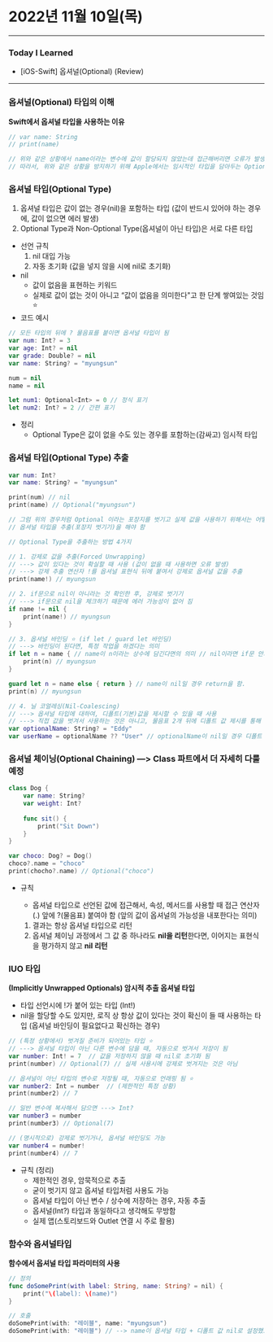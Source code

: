 # 2022년 11월 10일(목)

---

### Today I Learned 

- [iOS-Swift] 옵셔널(Optional) (Review)

---

### 옵셔널(Optional) 타입의 이해

**Swift에서 옵셔널 타입을 사용하는 이유**

```swift
// var name: String
// print(name) 

// 위와 같은 상황에서 name이라는 변수에 값이 할당되지 않았는데 접근해버리면 오류가 발생함.
// 따라서, 위와 같은 상황을 방지하기 위해 Apple에서는 임시적인 타입을 담아두는 Optional Type을 만들었음. 
```

### **옵셔널 타입(Optional Type)**

1. 옵셔널 타입은 값이 없는 경우(nil)을 포함하는 타입 (값이 반드시 있어야 하는 경우에, 값이 없으면 에러 발생)
2. Optional Type과 Non-Optional Type(옵셔널이 아닌 타입)은 서로 다른 타입

- 선언 규칙
  1. nil 대입 가능
  2. 자동 초기화 (값을 넣지 않을 시에 nil로 초기화)
- nil
  - 값이 없음을 표현하는 키워드
  - 실제로 값이 없는 것이 아니고 “값이 없음을 의미한다"고 한 단계 쌓여있는 것임 ⭐️
- 코드 예시

```swift
// 모든 타입의 뒤에 ? 물음표를 붙이면 옵셔널 타입이 됨 
var num: Int? = 3 
var age: Int? = nil
var grade: Double? = nil 
var name: String? = "myungsun"

num = nil 
name = nil

let num1: Optional<Int> = 0 // 정식 표기 
let num2: Int? = 2 // 간편 표기
```

- 정리
  - Optional Type은 값이 없을 수도 있는 경우를 포함하는(감싸고) 임시적 타입

### **옵셔널 타입(Optional Type) 추출**

```swift
var num: Int? 
var name: String? = "myungsun"

print(num) // nil 
print(name) // Optional("myungsun")

// 그럼 위의 경우처럼 Optional 이라는 포장지를 벗기고 실제 값을 사용하기 위해서는 어떻게 해야할까? 
// 옵셔널 타입을 추출(포장지 벗기기)을 해야 함

// Optional Type을 추출하는 방법 4가지 

// 1. 강제로 값을 추출(Forced Unwrapping)
// ---> 값이 있다는 것이 확실할 때 사용 (값이 없을 때 사용하면 오류 발생)
// ---> 강제 추출 연산자 !를 옵셔널 표현식 뒤에 붙여서 강제로 옵셔널 값을 추출 
print(name!) // myungsun

// 2. if문으로 nil이 아니라는 것 확인한 후, 강제로 벗기기
// ---> if문으로 nil을 체크하기 때문에 에러 가능성이 없어 짐 
if name != nil {
    print(name!) // myungsun
}

// 3. 옵셔널 바인딩 ⭐️ (if let / guard let 바인딩) 
// ---> 바인딩이 된다면, 특정 작업을 하겠다는 의미
if let n = name { // name이 n이라는 상수에 담긴다면의 의미 // nil이라면 if문 안의 문장이 실행되지 않는다.  
    print(n) // myungsun
}

guard let n = name else { return } // name이 nil일 경우 return을 함.
print(n) // myungsun

// 4. 닐 코얼레싱(Nil-Coalescing) 
// ---> 옵셔널 타입에 대하여, 디폴트(기본)값을 제시할 수 있을 때 사용 
// ---> 직접 값을 벗겨서 사용하는 것은 아니고, 물음표 2개 뒤에 디폴트 값 제시를 통해 옵셔널 가능성을 없애는 방법
var optionalName: String? = "Eddy"
var userName = optionalName ?? "User" // optionalName이 nil일 경우 디폴트 값인 "User" 값을 반환
```

### **옵셔널 체이닝(Optional Chaining) —> Class 파트에서 더 자세히 다룰 예정**

```swift
class Dog {
    var name: String?
    var weight: Int?
  
    func sit() {
        print("Sit Down")
    }
}

var choco: Dog? = Dog() 
choco?.name = "choco"
print(chocho?.name) // Optional("choco")
```

- 규칙

  - 옵셔널 타입으로 선언된 값에 접근해서, 속성, 메서드를 사용할 때 접근 연산자(.) 앞에 ?(물음표) 붙여야 함 (앞의 값이 옵셔널의 가능성을 내포한다는 의미)

  1. 결과는 항상 옵셔널 타입으로 리턴
  2. 옵셔널 체이닝 과정에서 그 값 중 하나라도 **nil을 리턴**한다면, 이어지는 표현식을 평가하지 않고 **nil 리턴**

### IUO 타입

**(Implicitly Unwrapped Optionals) 암시적 추출 옵셔널 타입**

- 타입 선언시에 !가 붙어 있는 타입 (Int!)
- nil을 할당할 수도 있지만, 로직 상 항상 값이 있다는 것이 확신이 들 때 사용하는 타입 (옵셔널 바인딩이 필요없다고 확신하는 경우)

```swift
// (특정 상황에서) 벗겨질 준비가 되어있는 타입 ⭐️
// ---> 옵셔널 타입이 아닌 다른 변수에 담을 때, 자동으로 벗겨서 저장이 됨 
var number: Int! = 7  // 값을 저장하지 않을 때 nil로 초기화 됨 
print(number) // Optional(7) // 실제 사용시에 강제로 벗겨지는 것은 아님 

// 옵셔널이 아닌 타입의 변수로 저장될 때, 자동으로 언래핑 됨 ⭐️
var number2: Int = number  // (제한적인 특정 상황) 
print(number2) // 7 

// 일반 변수에 복사해서 담으면 ---> Int?
var number3 = number
print(number3) // Optional(7)

// (명시적으로) 강제로 벗기거나, 옵셔널 바인딩도 가능 
var number4 = number! 
print(number4) // 7
```

- 규칙 (정리)
  - 제한적인 경우, 암묵적으로 추출
  - 굳이 벗기지 않고 옵셔널 타입처럼 사용도 가능
  - 옵셔널 타입이 아닌 변수 / 상수에 저장하는 경우, 자동 추출
  - 옵셔널(Int?) 타입과 동일하다고 생각해도 무방함
  - 실제 앱(스토리보드와 Outlet 연결 시 주로 활용)

### 함수와 옵셔널타입

**함수에서 옵셔널 타입 파라미터의 사용**

```swift
// 정의
func doSomePrint(with label: String, name: String? = nil) {
    print("\(label): \(name)")
}

// 호출 
doSomePrint(with: "레이블", name: "myungsun")
doSomePrint(with: "레이블") // --> name이 옵셔널 타입 + 디폴트 값 nil로 설정했으므로 생략 가능
```
